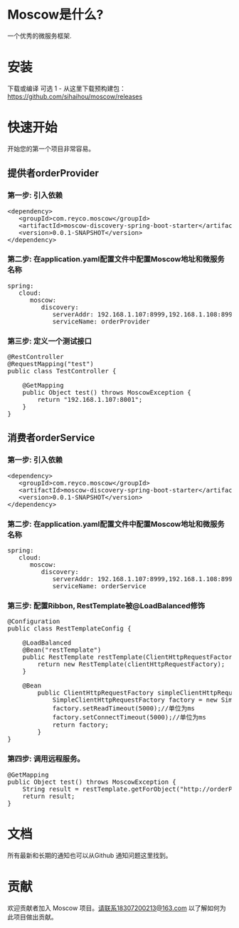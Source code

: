 # Moscow是什么?
   一个优秀的微服务框架.
  
  
# 安装
  下载或编译
  可选 1 - 从这里下载预构建包：https://github.com/sihaihou/moscow/releases
  
# 快速开始
  开始您的第一个项目非常容易。
  
## 提供者orderProvider

### 第一步: 引入依赖
      
<pre>
&#60;dependency&#62;
   &#60;groupId&#62;com.reyco.moscow&#60;/groupId&#62;
   &#60;artifactId&#62;moscow-discovery-spring-boot-starter&#60;/artifactId&#62;
   &#60;version&#62;0.0.1-SNAPSHOT&#60;/version&#62;
&#60;/dependency&#62;
</pre>

### 第二步: 在application.yaml配置文件中配置Moscow地址和微服务名称
<pre>
spring:
   cloud:
      moscow:
         discovery: 
            serverAddr: 192.168.1.107:8999,192.168.1.108:8999,192.168.1.109:8999
            serviceName: orderProvider
</pre>

### 第三步: 定义一个测试接口
<pre>
@RestController
@RequestMapping("test")
public class TestController {
	
	@GetMapping
	public Object test() throws MoscowException {
		return "192.168.1.107:8001";
	}
}
</pre>


## 消费者orderService

### 第一步: 引入依赖
<pre>
&#60;dependency&#62;
   &#60;groupId&#62;com.reyco.moscow&#60;/groupId&#62;
   &#60;artifactId&#62;moscow-discovery-spring-boot-starter&#60;/artifactId&#62;
   &#60;version&#62;0.0.1-SNAPSHOT&#60;/version&#62;
&#60;/dependency&#62;
</pre>

### 第二步: 在application.yaml配置文件中配置Moscow地址和微服务名称
<pre>
spring:
   cloud:
      moscow:
         discovery: 
            serverAddr: 192.168.1.107:8999,192.168.1.108:8999,192.168.1.109:8999
            serviceName: orderService
</pre>

### 第三步: 配置Ribbon,  RestTemplate被@LoadBalanced修饰
<pre>
@Configuration
public class RestTemplateConfig {

	@LoadBalanced
	@Bean("restTemplate")
	public RestTemplate restTemplate(ClientHttpRequestFactory clientHttpRequestFactory) {
		return new RestTemplate(clientHttpRequestFactory);
	}
	
	@Bean
    	public ClientHttpRequestFactory simpleClientHttpRequestFactory(){
        	SimpleClientHttpRequestFactory factory = new SimpleClientHttpRequestFactory();
        	factory.setReadTimeout(5000);//单位为ms
        	factory.setConnectTimeout(5000);//单位为ms
        	return factory;
        }
}
</pre>

### 第四步: 调用远程服务。       
<pre>
@GetMapping
public Object test() throws MoscowException {
	String result = restTemplate.getForObject("http://orderProvider/test", String.class);
	return result;
}
</pre>
# 文档
所有最新和长期的通知也可以从Github 通知问题这里找到。

# 贡献
欢迎贡献者加入 Moscow 项目。请联系18307200213@163.com 以了解如何为此项目做出贡献。 



